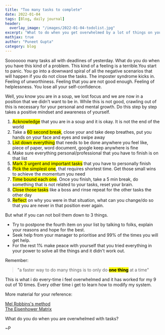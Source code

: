```yaml
---
title: "Too many tasks to complete"
date: 2022-01-04
tags: [Blog, daily journal]
header:
  overlay_image: "/images/2022-01-04-todolist.jpg"
excerpt: "What to do when you get overwhelmed by a lot of things on your plate?"
mathjax: true
author: "Puneet Gupta"
category: blog
---
```


Sooooooo many tasks all with deadlines of yesterday. What do you do when you have this kind of a problem. This kind of a feeling is a terrible.You start to panic. You go into a downward spiral of all the negative scenarios that will happen if you do not close the tasks. The imposter syndrome kicks in. Feeling of unworthiness. Feeling that you are not good enough. Feeling of helplessness. You lose all your self-confidence.

Well, you know you are in a soup, we lost focus and we are now in a position that we didn't want to be in. While this is not good, crawling out of this is necessary for your personal and mental growth. Do this step by step  takes a positive mindset and awareness of yourself.

1. <mark>Acknowledge</mark> that you are in a soup and it is okay. It is not the end of the world
2. Take a <mark>60 second break</mark>, close your and take deep breathes, put you hands on your face and eyes and swipe away
3. <mark>List down everything</mark> that needs to be done anywhere you feel like, piece of paper, word document, google keep anywhere is fine
4. Make sure everything personal/professional that you have to finish is on that list
5. <mark>Mark 3 urgent and important tasks</mark> that you have to personally finish
6. <mark>Pick the simplest one</mark>, that requires shortest time. Get those small wins to achieve the momentum you need
7. <mark>Time bound each one</mark>. Once you finish, take a 5 min break, do something that is not related to your tasks, reset your brain.
8. <mark>Close those tasks</mark> like a boss and rinse repeat for the other tasks the other day
9. <mark>Reflect</mark> on why you were in that situation, what can you change/do so that you are never in that position ever again.

But what if you can not boil them down to 3 things.
- Try to postpone the fourth item on your list by talking to folks, explain your reasons and hope for the best.
- Seek help from your manager to prioritise and 99% of the times you will get help.
- For the rest 1% make peace with yourself that you tried everything in your power to solve all the things and it didn't work out.

Remember:
> "a faster way to do many things is to only do <mark>**one thing**</mark> at a time"

This is what i do every-time i feel overwhelmed and it has worked for my 9 out of 10 times. Every other time i get to learn how to modify my system.

More material for your reference:

[Mel Robbins's method](https://www.youtube.com/watch?v=8VKoPSkEN7o&ab_channel=MelRobbins) <br />
[The Eisenhower Matrix](https://todoist.com/productivity-methods/eisenhower-matrix)

What do you do when you are overwhelmed with tasks?

~P
